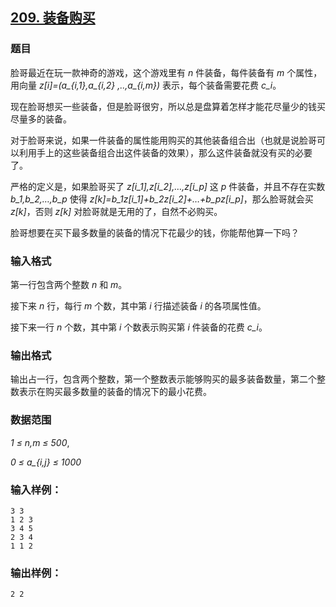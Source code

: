 ## [209. 装备购买](https://www.acwing.com/problem/content/211/)

### 题目

脸哥最近在玩一款神奇的游戏，这个游戏里有 *n* 件装备，每件装备有 *m* 个属性，用向量 *z[i]=(a_{i,1},a_{i,2} ,..,a_{i,m})* 表示，每个装备需要花费 *c_i*。

现在脸哥想买一些装备，但是脸哥很穷，所以总是盘算着怎样才能花尽量少的钱买尽量多的装备。

对于脸哥来说，如果一件装备的属性能用购买的其他装备组合出（也就是说脸哥可以利用手上的这些装备组合出这件装备的效果），那么这件装备就没有买的必要了。

严格的定义是，如果脸哥买了 *z[i_1],z[i_2],…,z[i_p]* 这 *p* 件装备，并且不存在实数 *b_1,b_2,…,b_p* 使得 *z[k]=b_1z[i_1]+b_2z[i_2]+…+b_pz[i_p]*，那么脸哥就会买 *z[k]*，否则 *z[k]* 对脸哥就是无用的了，自然不必购买。

脸哥想要在买下最多数量的装备的情况下花最少的钱，你能帮他算一下吗？

### 输入格式

第一行包含两个整数 *n* 和 *m*。

接下来 *n* 行，每行 *m* 个数，其中第 *i* 行描述装备 *i* 的各项属性值。

接下来一行 *n* 个数，其中第 *i* 个数表示购买第 *i* 件装备的花费 *c_i*。

### 输出格式

输出占一行，包含两个整数，第一个整数表示能够购买的最多装备数量，第二个整数表示在购买最多数量的装备的情况下的最小花费。

### 数据范围

*1 ≤ n,m ≤ 500*,

*0 ≤ a_{i,j} ≤ 1000*

### 输入样例：

```
3 3
1 2 3
3 4 5
2 3 4
1 1 2
```

### 输出样例：

```
2 2
```
